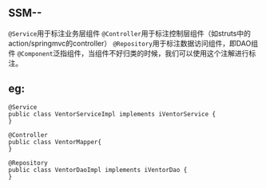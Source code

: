## SSM--

`@Service`用于标注业务层组件
`@Controller`用于标注控制层组件（如struts中的action/springmvc的controller）
`@Repository`用于标注数据访问组件，即DAO组件
`@Component`泛指组件，当组件不好归类的时候，我们可以使用这个注解进行标注。


eg:
-----------------------------------------------------------
```
@Service  
public class VentorServiceImpl implements iVentorService {     
}  
```
```
@Controller
public class VentorMapper{
}
```
```
@Repository  
public class VentorDaoImpl implements iVentorDao {   
}  
```
